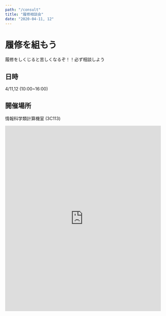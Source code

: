 ```yaml
---
path: "/consult"
title: "履修相談会"
date: "2020-04-11, 12"
---
```


# 履修を組もう

履修をしくじると苦しくなるぞ！！必ず相談しよう

## 日時

4/11,12 (10:00~16:00)

## 開催場所

情報科学類計算機室 (3C113)

<iframe src="https://www.google.com/maps/embed?pb=!1m18!1m12!1m3!1d747.0961037735352!2d140.1001362011481!3d36.11044744662046!2m3!1f0!2f0!3f0!3m2!1i1024!2i768!4f13.1!3m3!1m2!1s0x60220bff75ea334d%3A0x81ee41e7f94b83f6!2zM0MsIO-8keS4geebriDlpKnnjovlj7Ag44Gk44GP44Gw5biCIOiMqOWfjuecjCAzMDUtMDAwNg!5e0!3m2!1sja!2sjp!4v1585015497751!5m2!1sja!2sjp" width="600" height="600" frameborder="0" style="border:0; width:100%" allowfullscreen="" aria-hidden="false" tabindex="0"></iframe>
